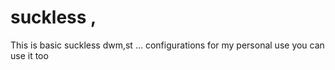 # suckless ,
This is basic suckless dwm,st ... configurations for my personal use
you can use it too
